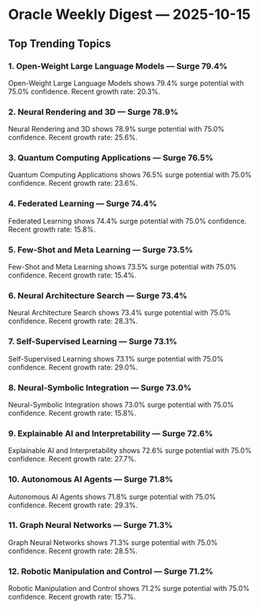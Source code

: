 # Oracle Weekly Digest — 2025-10-15

## Top Trending Topics

### 1. Open-Weight Large Language Models — Surge 79.4%

Open-Weight Large Language Models shows 79.4% surge potential with 75.0% confidence. Recent growth rate: 20.3%.

### 2. Neural Rendering and 3D — Surge 78.9%

Neural Rendering and 3D shows 78.9% surge potential with 75.0% confidence. Recent growth rate: 25.6%.

### 3. Quantum Computing Applications — Surge 76.5%

Quantum Computing Applications shows 76.5% surge potential with 75.0% confidence. Recent growth rate: 23.6%.

### 4. Federated Learning — Surge 74.4%

Federated Learning shows 74.4% surge potential with 75.0% confidence. Recent growth rate: 15.8%.

### 5. Few-Shot and Meta Learning — Surge 73.5%

Few-Shot and Meta Learning shows 73.5% surge potential with 75.0% confidence. Recent growth rate: 15.4%.

### 6. Neural Architecture Search — Surge 73.4%

Neural Architecture Search shows 73.4% surge potential with 75.0% confidence. Recent growth rate: 28.3%.

### 7. Self-Supervised Learning — Surge 73.1%

Self-Supervised Learning shows 73.1% surge potential with 75.0% confidence. Recent growth rate: 29.0%.

### 8. Neural-Symbolic Integration — Surge 73.0%

Neural-Symbolic Integration shows 73.0% surge potential with 75.0% confidence. Recent growth rate: 15.8%.

### 9. Explainable AI and Interpretability — Surge 72.6%

Explainable AI and Interpretability shows 72.6% surge potential with 75.0% confidence. Recent growth rate: 27.7%.

### 10. Autonomous AI Agents — Surge 71.8%

Autonomous AI Agents shows 71.8% surge potential with 75.0% confidence. Recent growth rate: 29.3%.

### 11. Graph Neural Networks — Surge 71.3%

Graph Neural Networks shows 71.3% surge potential with 75.0% confidence. Recent growth rate: 28.5%.

### 12. Robotic Manipulation and Control — Surge 71.2%

Robotic Manipulation and Control shows 71.2% surge potential with 75.0% confidence. Recent growth rate: 15.7%.
